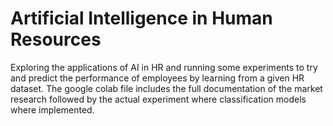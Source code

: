 # Artificial Intelligence in Human Resources
Exploring the applications of AI in HR and running some experiments to try and predict the performance of employees by learning from a given HR dataset. The google colab file includes the full documentation of the market research followed by the actual experiment where classification models where implemented.
